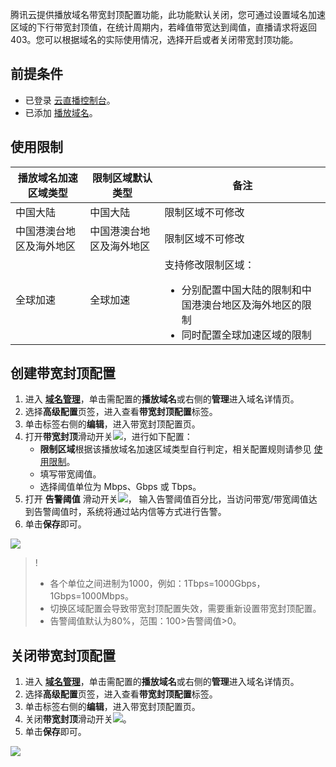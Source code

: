 腾讯云提供播放域名带宽封顶配置功能，此功能默认关闭，您可通过设置域名加速区域的下行带宽封顶值，在统计周期内，若峰值带宽达到阈值，直播请求将返回403。您可以根据域名的实际使用情况，选择开启或者关闭带宽封顶功能。


## 前提条件
- 已登录 [云直播控制台](https://console.cloud.tencent.com/live)。
- 已添加 [播放域名](https://cloud.tencent.com/document/product/267/20381)。

[](id:limit)
## 使用限制
| 播放域名加速区域类型 | 限制区域默认类型 | 备注 |
|---------|---------|---------|
| 中国大陆 | 中国大陆 | 限制区域不可修改 |
| 中国港澳台地区及海外地区 | 中国港澳台地区及海外地区 | 限制区域不可修改 |
| 全球加速 | 全球加速 | 支持修改限制区域：<ul style="margin-bottom:0px;"><li> 分别配置中国大陆的限制和中国港澳台地区及海外地区的限制</li><li>同时配置全球加速区域的限制</li></ul> |


## 创建带宽封顶配置
1. 进入 [**域名管理**](https://console.cloud.tencent.com/live/domainmanage)，单击需配置的**播放域名**或右侧的**管理**进入域名详情页。
2. 选择**高级配置**页签，进入查看**带宽封顶配置**标签。
3. 单击标签右侧的**编辑**，进入带宽封顶配置页。
4. 打开**带宽封顶**滑动开关![](https://main.qcloudimg.com/raw/96d86bb811611dbc89c4757fb64af536.png)，进行如下配置：
	- **限制区域**根据该播放域名加速区域类型自行判定，相关配置规则请参见 [使用限制](#limit)。
	- 填写带宽阈值。
	- 选择阈值单位为 Mbps、Gbps 或 Tbps。
5. 打开 **告警阈值** 滑动开关![](https://main.qcloudimg.com/raw/96d86bb811611dbc89c4757fb64af536.png)， 
     输入告警阈值百分比，当访问带宽/带宽阈值达到告警阈值时，系统将通过站内信等方式进行告警。 
6. 单击**保存**即可。

![](https://qcloudimg.tencent-cloud.cn/raw/acd28760a9e831371b1c3a92b7296b13.png)

>! 
>- 各个单位之间进制为1000，例如：1Tbps=1000Gbps，1Gbps=1000Mbps。
>- 切换区域配置会导致带宽封顶配置失效，需要重新设置带宽封顶配置。
>- 告警阈值默认为80%，范围：100>告警阈值>0。


## 关闭带宽封顶配置
1. 进入 [**域名管理**](https://console.cloud.tencent.com/live/domainmanage)，单击需配置的**播放域名**或右侧的**管理**进入域名详情页。
2. 选择**高级配置**页签，进入查看**带宽封顶配置**标签。
3. 单击标签右侧的**编辑**，进入带宽封顶配置页。
4. 关闭**带宽封顶**滑动开关![](https://main.qcloudimg.com/raw/a02cf62f7cf3e9c072047690a6818ac2.png)。
5. 单击**保存**即可。

![](https://qcloudimg.tencent-cloud.cn/raw/967fe926dcb568bbd147c525d56a00e8.png)

